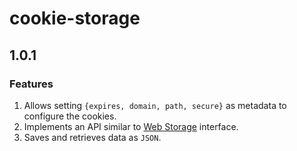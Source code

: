 # cookie-storage

<!-- markdownlint-disable MD024 MD033 -->

## 1.0.1

### Features

1. Allows setting `{expires, domain, path, secure}` as metadata to configure the cookies.
1. Implements an API similar to [Web Storage](https://developer.mozilla.org/en-US/docs/Web/API/Storage) interface.
1. Saves and retrieves data as `JSON`.
